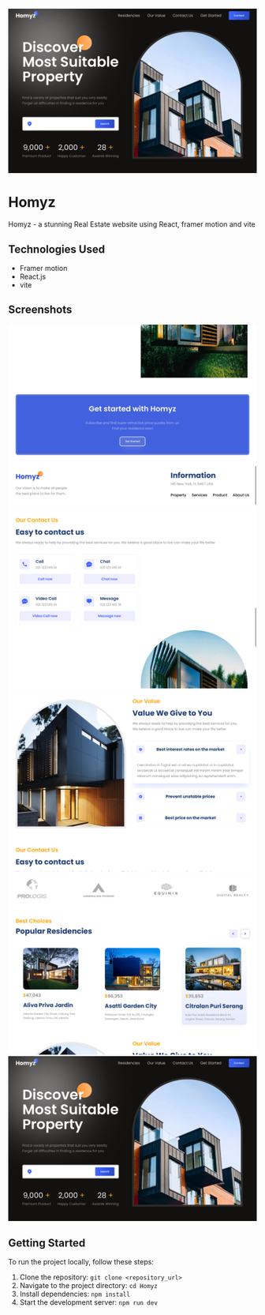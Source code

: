 ![Logo](screenshots/s5.jpeg)

# Homyz

Homyz - a stunning Real Estate website using React, framer motion and vite

## Technologies Used

- Framer motion
- React.js
- vite

## Screenshots

![Screenshot 1](screenshots/s1.jpeg)
![Screenshot 2](screenshots/s2.jpeg)
![Screenshot 3](screenshots/s3.jpeg)
![Screenshot 2](screenshots/s4.jpeg)
![Screenshot 2](screenshots/s5.jpeg)


## Getting Started

To run the project locally, follow these steps:

1. Clone the repository: `git clone <repository_url>`
2. Navigate to the project directory: `cd Homyz`
3. Install dependencies: `npm install`
4. Start the development server: `npm run dev`